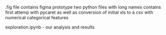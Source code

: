 .fig file contains figma prototype
two python files with long names contains first attemp with pycaret as well as conversion of initial xls to a csv with numerical categorical features

exploration.ipynb - our analysis and results